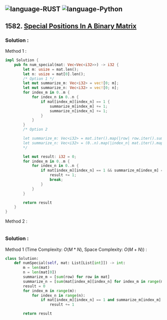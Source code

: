 ![language-RUST](https://img.shields.io/badge/%20-RUST-8d4004?style=for-the-badge&logo=RUST)
![language-Python](https://img.shields.io/badge/%20-Python-ffd43b?style=for-the-badge&logo=PYTHON)
---

## 1582. [Special Positions In A Binary Matrix](https://leetcode.com/problems/special-positions-in-a-binary-matrix)

### Solution :

Method 1 :
```rust
impl Solution {
    pub fn num_special(mat: Vec<Vec<i32>>) -> i32 {
        let m: usize = mat.len();
        let n: usize = mat[0].len();
        /* Option 1 */
        let mut summarize_m: Vec<i32> = vec![0; m];
        let mut summarize_n: Vec<i32> = vec![0; n];
        for index_m in 0..m {
            for index_n in 0..n {
                if mat[index_m][index_n] == 1 {
                    summarize_m[index_m] += 1;
                    summarize_n[index_n] += 1;
                }
            }
        }
        /* Option 2

        let summarize_m: Vec<i32> = mat.iter().map(|row| row.iter().sum()).collect();
        let summarize_n: Vec<i32> = (0..n).map(|index_n| mat.iter().map(|row| row[index_n]).sum()).collect();
        */

        let mut result: i32 = 0;
        for index_m in 0..m {
            for index_n in 0..n {
                if mat[index_m][index_n] == 1 && summarize_m[index_m] == 1 && summarize_n[index_n] == 1 {
                    result += 1;
                    break;
                }
            }
        }

        return result
    }
}
```

Method 2 :
```rust
```

### Solution :

Method 1 (Time Complexity: $O(M*N)$, Space Complexity: $O(M+N)$) :
```python
class Solution:
    def numSpecial(self, mat: List[List[int]]) -> int:
        m = len(mat)
        n = len(mat[0])
        summarize_m = [sum(row) for row in mat]
        summarize_n = [sum(mat[index_m][index_n] for index_m in range(m)) for index_n in range(n)]
        result = 0
        for index_m in range(m):
            for index_n in range(n):
                if mat[index_m][index_n] == 1 and summarize_m[index_m] == 1 and summarize_n[index_n] == 1:
                    result += 1

        return result
```
